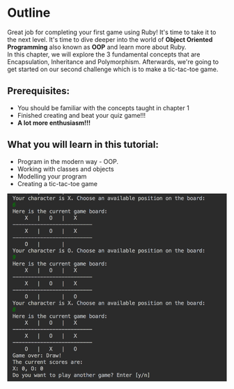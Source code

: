 # Outline

Great job for completing your first game using Ruby! It's time to take it to the next level. It's time to dive deeper into the world of __Object Oriented Programming__ also known as __OOP__ and learn more about Ruby.  
In this chapter, we will explore the 3 fundamental concepts that are Encapsulation, Inheritance and Polymorphism. Afterwards, we're going to get started on our second challenge which is to make a tic-tac-toe game.

## Prerequisites:

* You should be familiar with the concepts taught in chapter 1
* Finished creating and beat your quiz game!!!
* __A lot more enthusiasm!!!__

## What you will learn in this tutorial:

* Program in the modern way - OOP.
* Working with classes and objects
* Modelling your program
* Creating a tic-tac-toe game

![Tic Tac Toe](../img/ttt.png "Tic Tac Toe")